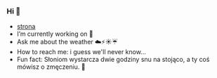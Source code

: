### Hi 👋


-  [strona](https://knikodemq.github.io) 
-  I’m currently working on :snake:
-  Ask me about the weather :cloud::zap::sunny::umbrella:
-  How to reach me: i guess we'll never know...
-  Fun fact: Słoniom wystarcza dwie godziny snu na stojąco, a ty coś mówisz o zmęczeniu. :elephant:

